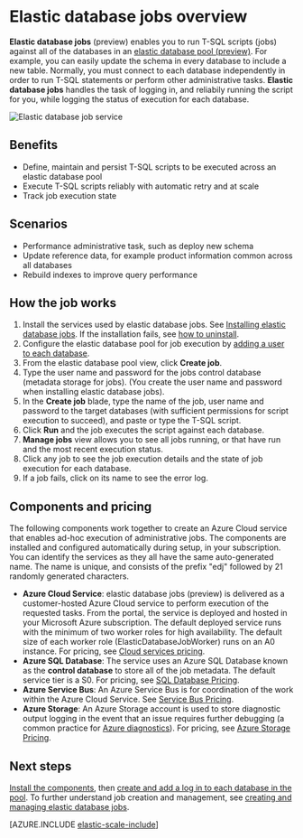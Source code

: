 <properties 
	title="Elastic database jobs overview" 
	pageTitle="Elastic database jobs overview" 
	description="Illustrates the elastic database job service" 
	metaKeywords="azure sql database elastic databases" 
	services="sql-database" documentationCenter=""  
	manager="jeffreyg" 
	authors="sidneyh"/>

<tags 
	ms.service="sql-database" 
	ms.workload="sql-database" 
	ms.tgt_pltfrm="na" 
	ms.devlang="na" 
	ms.topic="article" 
	ms.date="04/23/2015" 
	ms.author="sidneyh" />

# Elastic database jobs overview

**Elastic database jobs** (preview) enables you to run T-SQL scripts (jobs) against all of the databases in an [elastic database pool (preview)](sql-database-elastic-pool.md). For example, you can easily update the schema in every database to include a new table. Normally, you must connect to each database independently in order to run T-SQL statements or perform other administrative tasks. **Elastic database jobs** handles the task of logging in, and reliabily running the script for you, while logging the status of execution for each database.

![Elastic database job service][1]

## Benefits

* Define, maintain and persist T-SQL scripts to be executed across an elastic database pool
* Execute T-SQL scripts reliably with automatic retry and at scale
* Track job execution state

## Scenarios

* Performance administrative task, such as deploy new schema
* Update reference data, for example product information common across all databases
* Rebuild indexes to improve query performance

## How the job works

1.	Install the services used by elastic database jobs. See [Installing elastic database jobs](sql-database-elastic-jobs-service-installation.md). If the installation fails, see [how to uninstall](sql-database-elastic-jobs-uninstall.md).
2.	Configure the elastic database pool for job execution by [adding a user to each database](sql-database-elastic-jobs-add-logins-to-dbs.md).
3.	From the elastic database pool view, click  **Create job**.
4.	Type the user name and password for the jobs control database (metadata storage for jobs). (You create the user name and password when installing elastic database jobs).
5.	In the **Create job** blade, type the name of the job, user name and password to the target databases (with sufficient permissions for script execution to succeed), and paste or type the T-SQL script.
6.	Click **Run** and the job executes the script against each database.
7.	**Manage jobs** view allows you to see all jobs running, or that have run and the most recent execution status.
8.	Click any job to see the job execution details and the state of job execution for each database.
9.	If a job fails, click on its name to see the error log.

## Components and pricing 

The following components work together to create an Azure Cloud service that enables ad-hoc execution of administrative jobs. The components are installed and configured automatically during setup, in your subscription. You can identify the services as they all have the same auto-generated name. The name is unique, and consists of the prefix "edj" followed by 21 randomly generated characters.

* **Azure Cloud Service**: elastic database jobs (preview) is delivered as a customer-hosted Azure Cloud service to perform execution of the requested tasks. From the portal, the service is deployed and hosted in your Microsoft Azure subscription. The default deployed service runs with the minimum of two worker roles for high availability. The default size of each worker role (ElasticDatabaseJobWorker) runs on an A0 instance. For pricing, see [Cloud services pricing](http://azure.microsoft.com/pricing/details/cloud-services/). 
* **Azure SQL Database**: The service uses an Azure SQL Database known as the **control database** to store all of the job metadata. The default service tier is a S0. For pricing, see [SQL Database Pricing](http://azure.microsoft.com/pricing/details/sql-database/).
* **Azure Service Bus**: An Azure Service Bus is for coordination of the work within the Azure Cloud Service. See [Service Bus Pricing](http://azure.microsoft.com/pricing/details/service-bus/).
* **Azure Storage**: An Azure Storage account is used to store diagnostic output logging in the event that an issue requires further debugging (a common practice for [Azure diagnostics](cloud-services-dotnet-diagnostics.md)). For pricing, see [Azure Storage Pricing](http://azure.microsoft.com/pricing/details/storage/).

## Next steps
[Install the components](sql-database-elastic-jobs-service-installation.md), then [create and add a log in to each database in the pool](sql-database-elastic-jobs-add-logins-to-dbs.md). To further understand job creation and management, see [creating and managing elastic database jobs](sql-database-elastic-jobs-create-and-manage.md).

[AZURE.INCLUDE [elastic-scale-include](../includes/elastic-scale-include.md)]

<!--Image references-->
[1]: ./media/sql-database-elastic-jobs-overview/elastic-jobs.png
<!--anchors-->

